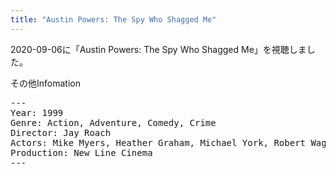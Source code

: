 ```yaml
---
title: "Austin Powers: The Spy Who Shagged Me"
---
```

2020-09-06に「Austin Powers: The Spy Who Shagged Me」を視聴しました。

その他Infomation
<pre>
---
Year: 1999
Genre: Action, Adventure, Comedy, Crime
Director: Jay Roach
Actors: Mike Myers, Heather Graham, Michael York, Robert Wagner
Production: New Line Cinema
---
</pre>